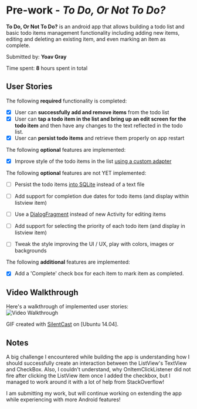# Pre-work - *To Do, Or Not To Do?*

**To Do, Or Not To Do?** is an android app that allows building a todo list and basic todo items management functionality including adding new items, 
editing and deleting an existing item, and even marking an item as complete.

Submitted by: **Yoav Gray**

Time spent: **8** hours spent in total

## User Stories

The following **required** functionality is completed:

* [x] User can **successfully add and remove items** from the todo list
* [x] User can **tap a todo item in the list and bring up an edit screen for the todo item** and then have any changes to the text reflected in the todo list.
* [x] User can **persist todo items** and retrieve them properly on app restart

The following **optional** features are implemented:

* [x] Improve style of the todo items in the list [using a custom adapter](http://guides.codepath.com/android/Using-an-ArrayAdapter-with-ListView)

The following **optional** features are not YET implemented:

* [ ] Persist the todo items [into SQLite](http://guides.codepath.com/android/Persisting-Data-to-the-Device#sqlite) instead of a text file

* [ ] Add support for completion due dates for todo items (and display within listview item)
* [ ] Use a [DialogFragment](http://guides.codepath.com/android/Using-DialogFragment) instead of new Activity for editing items
* [ ] Add support for selecting the priority of each todo item (and display in listview item)
* [ ] Tweak the style improving the UI / UX, play with colors, images or backgrounds

The following **additional** features are implemented:

* [x] Add a 'Complete' check box for each item to mark item as completed.

## Video Walkthrough 

Here's a walkthrough of implemented user stories:<br>
<img src="http://i.imgur.com/h8KISOl.gif" title="Video Walkthrough" alt="Video Walkthrough"/>

GIF created with [<a href="https://github.com/colinkeenan/silentcast">SilentCast</a>](https://github.com/colinkeenan/silentcast) on [Ubuntu 14.04].

## Notes

A big challenge I encountered while building the app is understanding how I should successfully create
an interaction between the ListView's TextView and CheckBox. Also, I couldn't understand, why OnItemClickListener
did not fire after clicking the ListView item once I added the checkbox, but I managed to work around it with a lot
of help from StackOverflow!

I am submitting my work, but will continue working on extending the app while experiencing with more Android features!
